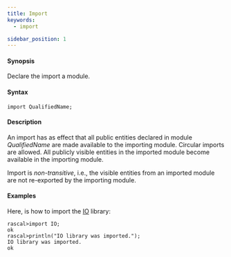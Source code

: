 ```yaml
---
title: Import
keywords:
  - import

sidebar_position: 1
---
```


#### Synopsis

Declare the import a module.

#### Syntax

```rascal
import QualifiedName;
```

#### Description

An import has as effect that all public entities declared in module _QualifiedName_ are made available to the importing module. Circular imports are allowed. All publicly visible entities in the imported module become available in the importing module.

Import is _non-transitive_, i.e., the visible entities from an imported module are not re-exported by the importing module.

#### Examples

Here, is how to import the [IO](../../../Library/IO.md) library:

```rascal-shell 
rascal>import IO;
ok
rascal>println("IO library was imported.");
IO library was imported.
ok
```



